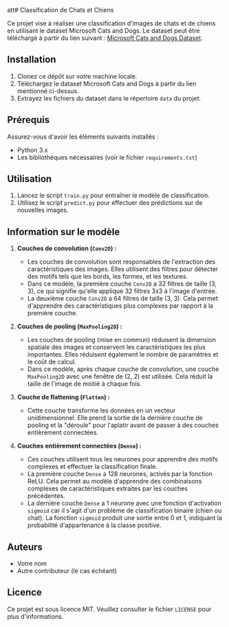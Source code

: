 att# Classification de Chats et Chiens

Ce projet vise à réaliser une classification d'images de chats et de chiens en utilisant le dataset Microsoft Cats and Dogs. Le dataset peut être téléchargé à partir du lien suivant : [Microsoft Cats and Dogs Dataset](https://www.microsoft.com/en-us/download/details.aspx?id=54765).

## Installation

1. Clonez ce dépôt sur votre machine locale.
2. Téléchargez le dataset Microsoft Cats and Dogs à partir du lien mentionné ci-dessus.
3. Extrayez les fichiers du dataset dans le répertoire `data` du projet.

## Prérequis

Assurez-vous d'avoir les éléments suivants installés :

- Python 3.x
- Les bibliothèques nécessaires (voir le fichier `requirements.txt`)

## Utilisation

1. Lancez le script `train.py` pour entraîner le modèle de classification.
2. Utilisez le script `predict.py` pour effectuer des prédictions sur de nouvelles images.

## Information sur le modèle

1. **Couches de convolution (`Conv2D`) :**
   - Les couches de convolution sont responsables de l'extraction des caractéristiques des images. Elles utilisent des filtres pour détecter des motifs tels que les bords, les formes, et les textures.
   - Dans ce modèle, la première couche `Conv2D` a 32 filtres de taille (3, 3), ce qui signifie qu'elle applique 32 filtres 3x3 à l'image d'entrée.
   - La deuxième couche `Conv2D` a 64 filtres de taille (3, 3). Cela permet d'apprendre des caractéristiques plus complexes par rapport à la première couche.

2. **Couches de pooling (`MaxPooling2D`) :**
   - Les couches de pooling (mise en commun) réduisent la dimension spatiale des images et conservent les caractéristiques les plus importantes. Elles réduisent également le nombre de paramètres et le coût de calcul.
   - Dans ce modèle, après chaque couche de convolution, une couche `MaxPooling2D` avec une fenêtre de (2, 2) est utilisée. Cela réduit la taille de l'image de moitié à chaque fois.

3. **Couche de flattening (`Flatten`) :**
   - Cette couche transforme les données en un vecteur unidimensionnel. Elle prend la sortie de la dernière couche de pooling et la "déroule" pour l'aplatir avant de passer à des couches entièrement connectées.

4. **Couches entièrement connectées (`Dense`) :**
   - Ces couches utilisent tous les neurones pour apprendre des motifs complexes et effectuer la classification finale.
   - La première couche `Dense` a 128 neurones, activés par la fonction ReLU. Cela permet au modèle d'apprendre des combinaisons complexes de caractéristiques extraites par les couches précédentes.
   - La dernière couche `Dense` a 1 neurone avec une fonction d'activation `sigmoid` car il s'agit d'un problème de classification binaire (chien ou chat). La fonction `sigmoid` produit une sortie entre 0 et 1, indiquant la probabilité d'appartenance à la classe positive.


## Auteurs

- Votre nom
- Autre contributeur (le cas échéant)

## Licence

Ce projet est sous licence MIT. Veuillez consulter le fichier `LICENSE` pour plus d'informations.
